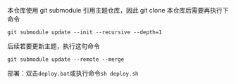 本仓库使用 git submodule 引用主题仓库，因此 git clone 本仓库后需要再执行下命令
```shell
git submodule update --init --recursive --depth=1
```
后续若要更新主题，执行这句命令
```shell
git submodule update --remote --merge
```
部署：双击`deploy.bat`或执行命令`sh deploy.sh`
